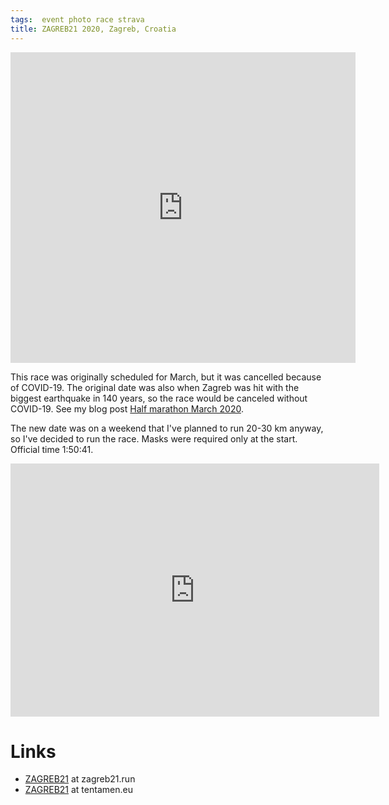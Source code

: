 ```yaml
---
tags:  event photo race strava
title: ZAGREB21 2020, Zagreb, Croatia
---
```

<iframe src="https://www.facebook.com/plugins/post.php?href=https%3A%2F%2Fwww.facebook.com%2Fzeljko.filipin%2Fposts%2F10158762592222290&show_text=true&width=552&height=497&appId" width="552" height="497" style="border:none;overflow:hidden" scrolling="no" frameborder="0" allowTransparency="true" allow="encrypted-media"></iframe>

This race was originally scheduled for March, but it was cancelled because of COVID-19. The original date was also when Zagreb was hit with the biggest earthquake in 140 years, so the race would be canceled without COVID-19. See my blog post [Half marathon March 2020](/half-marathon-march-2020).

The new date was on a weekend that I've planned to run 20-30 km anyway, so I've decided to run the race. Masks were required only at the start. Official time 1:50:41.

<iframe height='405' width='590' frameborder='0' allowtransparency='true' scrolling='no' src='https://www.strava.com/activities/3952748702/embed/af8506b6d7b29909cac9b8d81295fc5852cee734'></iframe>

# Links

- [ZAGREB21](http://zagreb21.run/) at zagreb21.run
- [ZAGREB21](https://blog.tentamen.eu/testing-from-trenches-an-unexpected-use-case-for-strava/) at tentamen.eu
